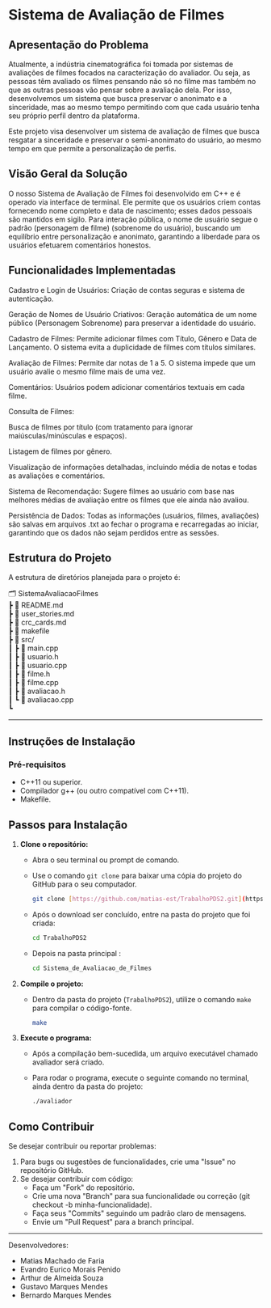 # Sistema de Avaliação de Filmes 
## Apresentação do Problema 
Atualmente, a indústria cinematográfica foi tomada por sistemas de avaliações de filmes focados na caracterização do avaliador. Ou seja, as pessoas têm avaliado os filmes pensando não só no filme mas também no que as outras pessoas vão pensar sobre a avaliação dela. Por isso, desenvolvemos um sistema que busca preservar o anonimato e a sinceridade, mas ao mesmo tempo permitindo com que cada usuário tenha seu próprio perfil dentro da plataforma.

Este projeto visa desenvolver um sistema de avaliação de filmes que busca resgatar a sinceridade e preservar o semi-anonimato do usuário, ao mesmo tempo em que permite a personalização de perfis.

## Visão Geral da Solução
O nosso Sistema de Avaliação de Filmes foi desenvolvido em C++ e é operado via interface de terminal. Ele permite que os usuários criem contas fornecendo nome completo e data de nascimento; esses dados pessoais são mantidos em sigilo. Para interação pública, o nome de usuário segue o padrão (personagem de filme) (sobrenome do usuário), buscando um equilíbrio entre personalização e anonimato, garantindo a liberdade para os usuários efetuarem comentários honestos.

## Funcionalidades Implementadas
Cadastro e Login de Usuários: Criação de contas seguras e sistema de autenticação.

Geração de Nomes de Usuário Criativos: Geração automática de um nome público (Personagem Sobrenome) para preservar a identidade do usuário.

Cadastro de Filmes: Permite adicionar filmes com Título, Gênero e Data de Lançamento. O sistema evita a duplicidade de filmes com títulos similares.

Avaliação de Filmes: Permite dar notas de 1 a 5. O sistema impede que um usuário avalie o mesmo filme mais de uma vez.

Comentários: Usuários podem adicionar comentários textuais em cada filme.

Consulta de Filmes:

Busca de filmes por título (com tratamento para ignorar maiúsculas/minúsculas e espaços).

Listagem de filmes por gênero.

Visualização de informações detalhadas, incluindo média de notas e todas as avaliações e comentários.

Sistema de Recomendação: Sugere filmes ao usuário com base nas melhores médias de avaliação entre os filmes que ele ainda não avaliou.

Persistência de Dados: Todas as informações (usuários, filmes, avaliações) são salvas em arquivos .txt ao fechar o programa e recarregadas ao iniciar, garantindo que os dados não sejam perdidos entre as sessões.

## Estrutura do Projeto

A estrutura de diretórios planejada para o projeto é:

🗂️ SistemaAvaliacaoFilmes \
┣ 📄 README.md \
┣ 📄 user_stories.md \
┣ 📄 crc_cards.md \
┣ 📄 makefile \
┣ 📁 src/ \
┃ ┣ 📄 main.cpp \
┃ ┣ 📄 usuario.h \
┃ ┣ 📄 usuario.cpp \
┃ ┣ 📄 filme.h \
┃ ┣ 📄 filme.cpp \
┃ ┣ 📄 avaliacao.h \
┃ ┗ 📄 avaliacao.cpp \
┗ 

---
## Instruções de Instalação

###  Pré-requisitos

* C++11 ou superior.
* Compilador g++ (ou outro compatível com C++11).
* Makefile.

##  Passos para Instalação

1.  **Clone o repositório:**
    * Abra o seu terminal ou prompt de comando.
    * Use o comando `git clone` para baixar uma cópia do projeto do GitHub para o seu computador.
      
        ```bash
        git clone [https://github.com/matias-est/TrabalhoPDS2.git](https://github.com/matias-est/TrabalhoPDS2.git)
        ```
    * Após o download ser concluído, entre na pasta do projeto que foi criada:
      
        ```bash
        cd TrabalhoPDS2
        ```
    * Depois na pasta principal :
      
        ```bash
        cd Sistema_de_Avaliacao_de_Filmes
        ```

2.  **Compile o projeto:**
    * Dentro da pasta do projeto (`TrabalhoPDS2`), utilize o comando `make` para compilar o código-fonte.
      
        ```bash
        make
        ```
    
3.  **Execute o programa:**
    * Após a compilação bem-sucedida, um arquivo executável chamado avaliador será criado.
    * Para rodar o programa, execute o seguinte comando no terminal, ainda dentro da pasta do projeto:
      
        ```bash
        ./avaliador
        ```

## Como Contribuir

Se desejar contribuir ou reportar problemas:
1.  Para bugs ou sugestões de funcionalidades, crie uma "Issue" no repositório GitHub.
2.  Se desejar contribuir com código:
    * Faça um "Fork" do repositório.
    * Crie uma nova "Branch" para sua funcionalidade ou correção (git checkout -b minha-funcionalidade).
    * Faça seus "Commits" seguindo um padrão claro de mensagens.
    * Envie um "Pull Request" para a branch principal.

---

Desenvolvedores:

* Matias Machado de Faria
* Evandro Eurico Morais Penido
* Arthur de Almeida Souza
* Gustavo Marques Mendes
* Bernardo Marques Mendes
